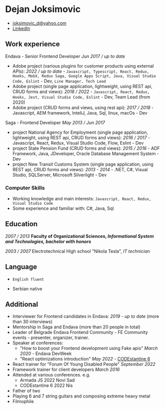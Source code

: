 # Dejan Joksimovic
* joksimovic_d@yahoo.com
* [LinkedIn](https://www.linkedin.com/in/dejan-joksimovi%C4%87-60a95782/)

## Work experience

Endava - Senior Frontend Developer *Jun 2017 / up to date*
* Adobe project (various plugins for customer products using external APIs): *2022 / up to date* - `Javascript, Typescript, React, Redux, Hooks, MobX, Redux Saga, Google Apps Script, Java, Visual Studio Code, Eslint` - Dev, `Line Manager, Tech Lead`
* Adobe project (single page application, lightweight, using REST api, CRUD forms and views): *2018 / 2022* - `Javascript, React, Redux, Hooks, Jest, Visual Studio Code, Eslint` - Dev, Team Lead (from 2020)
* Adobe project (CRUD forms and views, using rest api): *2017 / 2018* - Javascript, AEM framework, InteliJ, Java, Sql, linux, macOs - Dev

Saga - Frontend Developer *May 2013 / Jun 2017*
* project National Agency for Employment (single page application, lightweight, using REST api, CRUD forms and views): *2016 / 2017* - Javascript, React, Redux, Visual Studio Code, Flow, Eslint - Dev
* project State Pension Fund (CRUD forms and views): *2015 / 2016* - ADF Framework, Java, JDeveloper, Oracle Database Management System - Dev
* project New Transit Customs System (single page application, using REST api, CRUD forms and views): *2013 - 2014* - .NET, C#, Visual Studio, SQLServer, Microsoft Silverlight - Dev

### Computer Skills
* Working knowledge and main interests: 
`Javascript, React, Redux, Visual Studio Code`
* Some experience and familiar with:
C#, Java, Sql

## Education

*2007 / 2013*
__Faculty of Organizational Sciences, *Informational System and Technologies, bachelor with honors*__

*2003 / 2007*
Electrotechnical High school "Nikola Tesla", *IT technician*

## Language

* `English fluent`

* Serbian native

## Additional

* Interviewer for Frontend candidates in Endava: *2019 - up to date* (more than 30 interviews)
* Mentorship in Saga and Endava (more than 20 people in total)
* Leader of Belgrade Endava Frontend Community - FE Community events - presenter, organizer, trainer.
* Speaker at conferences:
    * "How to boost your Frontend development using Fake apis" *March 2020* - Endava DevWeek
    * "React optimizations introduction" *May 2022* - [CODEstantine 6](https://codestantine.com/dejan-joksimovic/)
* React trainer for "Forum Of Young Disabled People" *September 2022*
* Framework trainer for client developers *March 2016*
* Attended at various conferences. e.g.
   * Armada JS 2022 Novi Sad
   * CODEstantine 6 2022 Nis
* Father of two
* Playing 6 and 7 string guitars and composing extreme heavy metal
* Filmophile
